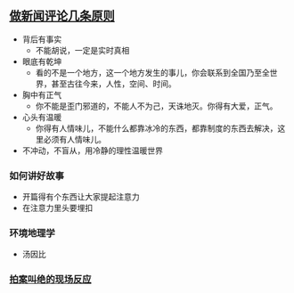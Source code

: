 ## [做新闻评论几条原则](https://www.youtube.com/watch?v=AAvUe40DOtc&t=6319s)

- 背后有事实
  - 不能胡说，一定是实时真相
- 眼底有乾坤
  - 看的不是一个地方，这一个地方发生的事儿，你会联系到全国乃至全世界，甚至古往今来，人性，空间、时间。
- 胸中有正气
  - 你不能是歪门邪道的，不能人不为己，天诛地灭。你得有大爱，正气。
- 心头有温暖
  - 你得有人情味儿，不能什么都靠冰冷的东西，都靠制度的东西去解决，这里必须有人情味儿。
- 不冲动，不盲从，用冷静的理性温暖世界

### 如何讲好故事

- 开篇得有个东西让大家提起注意力
- 在注意力里头要埋扣


### 环境地理学

- 汤因比

### [拍案叫绝的现场反应](https://www.youtube.com/watch?v=rdwEWhL-_n4)
